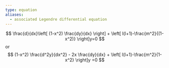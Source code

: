 ```yaml
---
type: equation
aliases:
  - associated Legendre differential equation
---
```

$$
\frac{d}{dx}\left[ (1-x^2) \frac{dy}{dx} \right] + \left[ l(l+1)-\frac{m^2}{(1-x^2)} \right]y=0
$$
or 
$$
(1-x^2) \frac{d^2y}{dx^2} - 2x \frac{dy}{dx} + \left[ l(l+1)-\frac{m^2}{1-x^2} \right]y =0
$$